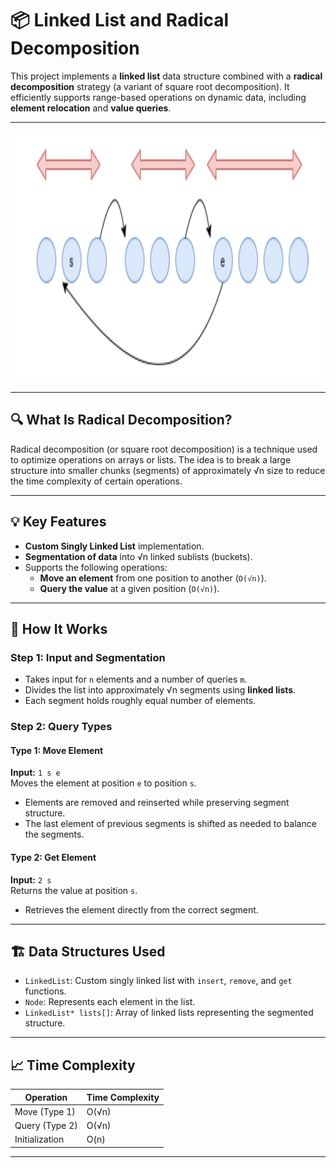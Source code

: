 
# 📦 Linked List and Radical Decomposition

This project implements a **linked list** data structure combined with a **radical decomposition** strategy (a variant of square root decomposition). It efficiently supports range-based operations on dynamic data, including **element relocation** and **value queries**.

---

<div align="center">
  <img src="image/linklist.png" alt="linklist Diagram" width="500" height="400"/>
</div>

---

## 🔍 What Is Radical Decomposition?

Radical decomposition (or square root decomposition) is a technique used to optimize operations on arrays or lists. The idea is to break a large structure into smaller chunks (segments) of approximately √n size to reduce the time complexity of certain operations.

---

## 💡 Key Features

- **Custom Singly Linked List** implementation.
- **Segmentation of data** into √n linked sublists (buckets).
- Supports the following operations:
  - **Move an element** from one position to another (`O(√n)`).
  - **Query the value** at a given position (`O(√n)`).

---

## 🧠 How It Works

### Step 1: Input and Segmentation
- Takes input for `n` elements and a number of queries `m`.
- Divides the list into approximately √n segments using **linked lists**.
- Each segment holds roughly equal number of elements.

### Step 2: Query Types

#### Type 1: Move Element  
**Input:** `1 s e`  
Moves the element at position `e` to position `s`.  
- Elements are removed and reinserted while preserving segment structure.
- The last element of previous segments is shifted as needed to balance the segments.

#### Type 2: Get Element  
**Input:** `2 s`  
Returns the value at position `s`.  
- Retrieves the element directly from the correct segment.

---

## 🏗 Data Structures Used

- `LinkedList`: Custom singly linked list with `insert`, `remove`, and `get` functions.
- `Node`: Represents each element in the list.
- `LinkedList* lists[]`: Array of linked lists representing the segmented structure.

---

## 📈 Time Complexity

| Operation         | Time Complexity |
|------------------|------------------|
| Move (Type 1)     | O(√n)            |
| Query (Type 2)    | O(√n)            |
| Initialization    | O(n)             |

---


